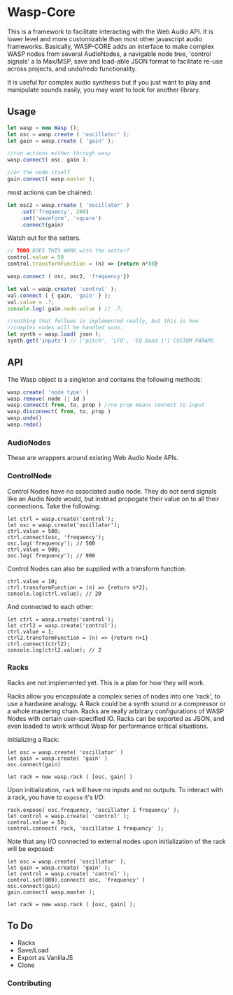 # Wasp-Core

This is a framework to facilitate interacting with the Web Audio API.
It is lower level and more customizable than most other javascript audio frameworks.
Basically, WASP-CORE adds
an interface to make complex WASP nodes from several AudioNodes,
a navigable node tree,
'control signals' a la Max/MSP,
save and load-able JSON format to facilitate re-use across projects, and undo/redo functionality.

It is useful for complex audio synthesis
but if you just want to play and manipulate sounds easily, you may want to look for another library.

## Usage

```javascript
let wasp = new Wasp ();
let osc = wasp.create ( 'oscillator' );
let gain = wasp.create ( 'gain' );

//run actions either through wasp
wasp.connect( osc, gain );

//or the node itself
gain.connect( wasp.master ); 

```

most actions can be chained:

```javascript
let osc2 = wasp.create ( 'oscillator' )
	.set('frequency', 200)
	.set('waveform', 'square')
	.connect(gain)
```

Watch out for the setters.
```javascript
// TODO DOES THIS WORK with the setter?
control.value = 50
control.transformFunction = (n) => {return n*80}
```

```javascript
wasp.connect ( osc, osc2, 'frequency'})

let val = wasp.create( 'control' );
val.connect ( { gain, 'gain' } );
val.value = .7;
console.log( gain.node.value ) // .7;

//nothing that follows is implemented really, but this is how
//complex nodes will be handled soon.
let synth = wasp.load( json );
synth.get('inputs') // ['pitch', 'LFO', 'EQ Band 1'] CUSTOM PARAMS

```
## API

The Wasp object is a singleton and contains the following methods:
```javascript
wasp.create( 'node type' )
wasp.remove( node || id )
wasp.connect( from, to, prop ) //no prop means connect to input
wasp.disconnect( from, to, prop )
wasp.undo()
wasp.redo()

```

### AudioNodes

These are wrappers around existing Web Audio Node APIs.

### ControlNode

Control Nodes have no associated audio node. They do not send signals
like an Audio Node would, but instead propogate their value on to all their
connections. Take the following:
```
let ctrl = wasp.create('control');
let osc = wasp.create('oscillator');
ctrl.value = 500;
ctrl.connect(osc, 'frequency');
osc.log('frequency'); // 500
ctrl.value = 900;
osc.log('frequency'); // 900

```

Control Nodes can also be supplied with a transform function:
```
ctrl.value = 10;
ctrl.transformFunction = (n) => {return n*2};
console.log(ctrl.value); // 20
```
And connected to each other:
```
let ctrl = wasp.create('control');
let ctrl2 = wasp.create('control');
ctrl.value = 1;
ctrl2.transformFunction = (n) => {return n+1}
ctrl.connect(ctrl2);
console.log(ctrl2.value); // 2
```

### Racks

Racks are not implemented yet. This is a plan for how they will work.

Racks allow you encapsulate a complex series of nodes into one 'rack', to use a hardware analogy.
A Rack could be a synth sound or a compressor or a whole mastering chain.
Racks are really arbitrary configurations of WASP Nodes with certain user-specified IO.
Racks can be exported as JSON, and even loaded to work without Wasp for performance critical situations.

Initializing a Rack:

```
let osc = wasp.create( 'oscillator' )
let gain = wasp.create( 'gain' )
osc.connect(gain)

let rack = new wasp.rack ( [osc, gain] )
```

Upon initialization, `rack` will have no inputs and no outputs. To interact with a rack, you have to
`expose` it's I/O:

```
rack.expose( osc.frequency, 'oscillator 1 frequency' );
let control = wasp.create( 'control' );
control.value = 50;
control.connect( rack, 'oscillator 1 frequency' );
```

Note that any I/O connected to external nodes upon initialization of the rack will be exposed:
```
let osc = wasp.create( 'oscillator' );
let gain = wasp.create( 'gain' );
let control = wasp.create( 'control' );
control.set(800).connect( osc, 'frequency' )
osc.connect(gain)
gain.connect( wasp.master );

let rack = new wasp.rack ( [osc, gain] );
```

## To Do
* Racks
* Save/Load
* Export as VanillaJS
* Clone

### Contributing

